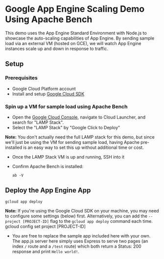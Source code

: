 # Google App Engine Scaling Demo Using Apache Bench
This demo uses the App Engine Standard Environment with Node.js to showcase the auto-scaling capabilities of App Engine. By sending sample load via an external VM (hosted on GCE), we will watch App Engine instances scale up and down in response to traffic.

## Setup
### Prerequisites
* Google Cloud Platform account
* Install and setup [Google Cloud SDK](https://cloud.google.com/sdk/)

### Spin up a VM for sample load using Apache Bench
* Open the [Google Cloud Console](https://console.cloud.google.com/), navigate to Cloud Launcher, and search for "LAMP Stack".
* Select the "LAMP Stack" by "Google Click to Deploy"

**Note:** You don't actually need the full LAMP stack for this demo, but since we'll just be using the VM for sending sample load, having Apache pre-installed is an easy way to set this up without additional time or cost. 
* Once the LAMP Stack VM is up and running, SSH into it
* Confirm Apache Bench is installed:
    
    `ab -V`

## Deploy the App Engine App
    gcloud app deploy
**Note:** If you're using the Google Cloud SDK on your machine, you may need to configure some settings (below) first. Alternatively, you can add the `--project [PROJECT-ID]` flag to the `gcloud app deploy` command each time. 
    gcloud config set project [PROJECT-ID]

* You are free to replace the sample app included here with your own. The app.js server here simply uses Express to serve two pages (an index `/` route and a `/test` route) which both return a Status: 200 response and print `Hello world!`.



